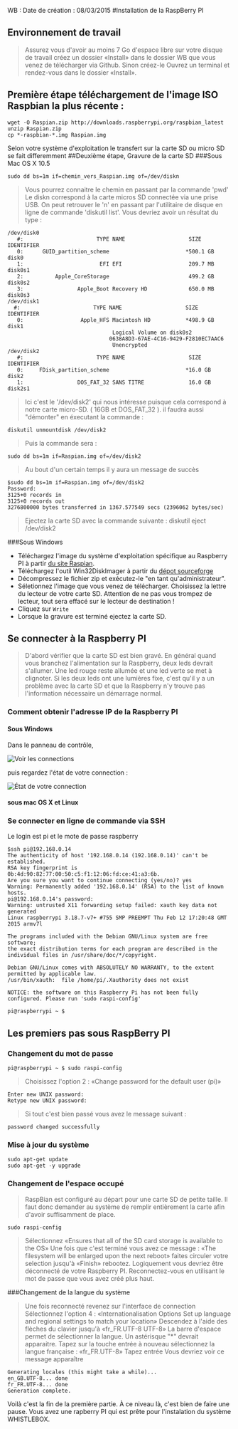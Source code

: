 WB : Date de création :  08/03/2015
#Installation de la RaspBerry PI

## Environnement de travail
>Assurez vous d'avoir au moins 7 Go d'espace libre sur votre disque de travail
>créez un dossier «Install» dans le dossier WB que vous venez de télécharger via Github.
>Sinon créez-le
>Ouvrez un terminal et rendez-vous dans le dossier «Install».

## Première étape téléchargement de l'image ISO Raspbian la plus récente :
    wget -O Raspian.zip http://downloads.raspberrypi.org/raspbian_latest
    unzip Raspian.zip
    cp *-raspbian-*.img Raspian.img

Selon votre système d'exploitation le transfert sur la carte SD ou micro SD se fait differemment
##Deuxième étape, Gravure de la carte SD 
###Sous Mac OS X 10.5

    sudo dd bs=1m if=chemin_vers_Raspian.img of=/dev/diskn

>Vous pourrez connaitre le chemin en passant par la commande 'pwd'
>Le diskn correspond à la carte micros SD connectée via une prise USB. 
>On peut retrouver le 'n' en passant par l'utilitaire de disque en ligne de commande 'diskutil list'. Vous devriez avoir un résultat du type :

    /dev/disk0
       #:                       TYPE NAME                    SIZE       IDENTIFIER
       0:      GUID_partition_scheme                        *500.1 GB   disk0
       1:                        EFI EFI                     209.7 MB   disk0s1
       2:          Apple_CoreStorage                         499.2 GB   disk0s2
       3:                 Apple_Boot Recovery HD             650.0 MB   disk0s3
    /dev/disk1
      #:                       TYPE NAME                    SIZE       IDENTIFIER
       0:                  Apple_HFS Macintosh HD           *498.9 GB   disk1
                                     Logical Volume on disk0s2
                                    0638A8D3-67AE-4C16-9429-F2810EC7AAC6
                                     Unencrypted
    /dev/disk2
       #:                       TYPE NAME                    SIZE       IDENTIFIER
       0:     FDisk_partition_scheme                        *16.0 GB    disk2
       1:                 DOS_FAT_32 SANS TITRE              16.0 GB    disk2s1

>Ici c'est le '/dev/disk2' qui  nous intéresse puisque cela correspond à notre carte micro-SD. ( 16GB et DOS_FAT_32 ).
>il faudra aussi "démonter" en éxecutant la commande :

    diskutil unmountdisk /dev/disk2

>Puis la commande sera : 

    sudo dd bs=1m if=Raspian.img of=/dev/disk2

>Au bout d'un certain temps il y aura un message de succès

    $sudo dd bs=1m if=Raspian.img of=/dev/disk2
    Password:
    3125+0 records in
    3125+0 records out
    3276800000 bytes transferred in 1367.577549 secs (2396062 bytes/sec)

>Ejectez la carte SD avec la commande suivante :
    diskutil eject /dev/disk2


###Sous Windows
* Téléchargez l'image du système d'exploitation spécifique au Raspberry PI à partir [du site Raspian](http://downloads.raspberrypi.org/raspbian_latest).
* Téléchargez l'outil Win32DiskImager à partir du [dépot sourceforge](http://sourceforge.net/projects/win32diskimager/)
* Décompressez le fichier zip et exécutez-le "en tant qu'administrateur".
* Séletionnez l'image que vous venez de télécharger. Choisissez la lettre du lecteur de votre carte SD.
Attention de ne pas vous trompez de lecteur, tout sera effacé sur le lecteur de destination !
* Cliquez sur `Write`
* Lorsque la gravure est terminé ejectez la carte SD.

## Se connecter à la Raspberry PI

>D'abord vérifier que la carte SD est bien gravé. En général quand vous branchez l'alimentation sur la Raspberry, deux leds devrait s'allumer. Une led rouge reste allumée et une led verte se met à clignoter. Si les deux leds ont une lumières fixe, c'est qu'il y a un problème avec la carte SD et que la Raspberry n'y trouve pas l'information nécessaire un démarrage normal.

### Comment obtenir l'adresse IP de la Raspberry PI

#### Sous Windows
Dans le panneau de contrôle, 

![Voir les connections](http://www.hacktrix.com/wp-content/uploads/2010/09/delete-dial-up-connection-in-windows-7.png)

puis regardez l'état de votre connection :

![État de votre connection](http://www.home-network-help.com/images/network-connection-status-for-network-adapter.jpg)
#### sous mac OS X et Linux
>

### Se connecter en ligne de commande via SSH

Le login est pi et le mote de passe raspberry

    $ssh pi@192.168.0.14
    The authenticity of host '192.168.0.14 (192.168.0.14)' can't be established.
    RSA key fingerprint is 0b:4d:90:82:77:00:50:c5:f1:12:06:fd:ce:41:a3:6b.
    Are you sure you want to continue connecting (yes/no)? yes
    Warning: Permanently added '192.168.0.14' (RSA) to the list of known hosts.
    pi@192.168.0.14's password: 
    Warning: untrusted X11 forwarding setup failed: xauth key data not generated
    Linux raspberrypi 3.18.7-v7+ #755 SMP PREEMPT Thu Feb 12 17:20:48 GMT 2015 armv7l
    
    The programs included with the Debian GNU/Linux system are free software;
    the exact distribution terms for each program are described in the
    individual files in /usr/share/doc/*/copyright.
    
    Debian GNU/Linux comes with ABSOLUTELY NO WARRANTY, to the extent
    permitted by applicable law.
    /usr/bin/xauth:  file /home/pi/.Xauthority does not exist
    
    NOTICE: the software on this Raspberry Pi has not been fully configured. Please run 'sudo raspi-config'
    
    pi@raspberrypi ~ $

## Les premiers pas sous RaspBerry PI
### Changement du mot de passe

    pi@raspberrypi ~ $ sudo raspi-config

>Choisissez l'option 2 : «Change password for the default user (pi)» 

    Enter new UNIX password: 
    Retype new UNIX password:

>Si tout c'est bien passé vous avez le message suivant :

    password changed successfully

### Mise à jour du système

    sudo apt-get update
    sudo apt-get -y upgrade

### Changement de l'espace occupé

>RaspBian est configuré au départ pour une carte SD de petite taille. Il faut donc demander au système de remplir entièrement la carte afin d'avoir suffisamment de place.

    sudo raspi-config

>Sélectionnez «Ensures that all of the SD card storage is available to the OS»
>Une fois que c'est terminé vous avez ce message : «The filesystem will be enlarged upon the next reboot»
>faites circuler votre selection jusqu'à «Finish»
>rebootez.
>Logiquement vous devriez être déconnecté de votre Raspberry PI. Reconnectez-vous en utilisant le mot de passe que vous avez créé plus haut.

###Changement de la langue du système

>Une fois reconnecté revenez sur l'interface de connection
>Sélectionnez l'option 4 : «Internationalisation Options   Set up language and regional settings to match your location»
>Descendez à l'aide des flèches du clavier jusqu'à «fr_FR.UTF-8 UTF-8»
>La barre d'espace permet de sélectionner la langue. Un astérisque "*" devrait apparaitre.
>Tapez sur la touche entrée
>à nouveau sélectionnez la langue française : «fr_FR.UTF-8»
>Tapez entrée
>Vous devriez voir ce message apparaître

    Generating locales (this might take a while)...
    en_GB.UTF-8... done
    fr_FR.UTF-8... done
    Generation complete.

Voilà c'est la fin de la première partie. À ce niveau là, c'est bien de faire une pause. Vous avez une rapberry PI qui est prête pour l'instalation du système WHISTLEBOX.




